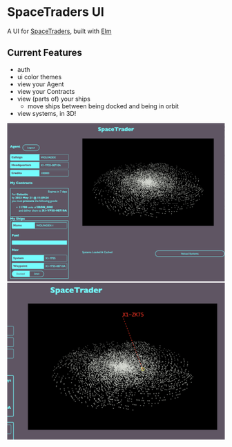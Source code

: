 # SpaceTraders UI

A UI for [SpaceTraders](https://spacetraders.io/), built with [Elm](https://elm-lang.org/)

## Current Features

- auth
- ui color themes
- view your Agent
- view your Contracts
- view (parts of) your ships
  - move ships between being docked and being in orbit
- view systems, in 3D!

<img src="./Screenshot 2023-05-14 at 3.26.16 PM.png" />

<img src="./Screenshot 2023-05-14 at 4.04.40 PM.png" />
